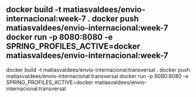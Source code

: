 docker build -t matiasvaldees/envio-internacional:week-7 .
docker push matiasvaldees/envio-internacional:week-7
docker run -p 8080:8080 -e SPRING_PROFILES_ACTIVE=docker matiasvaldees/envio-internacional:week-7
-------------------------
docker build -t matiasvaldees/envio-internacional:transversal .
docker push matiasvaldees/envio-internacional:transversal
docker run -p 8080:8080 -e SPRING_PROFILES_ACTIVE=docker matiasvaldees/envio-internacional:transversal